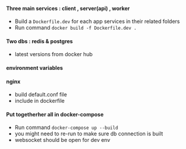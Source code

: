 #### Three main services : client , server(api) , worker

- Build a `Dockerfile.dev` for each app services in their related folders
- Run command `docker build -f Dockerfile.dev .`

#### Two dbs : redis & postgres

- latest versions from docker hub

#### environment variables

#### nginx

- build default.conf file
- include in dockerfile

#### Put togetherher all in docker-compose
- Run command `docker-compose up --build`
- you might need to re-run to make sure db connection is built
- websocket should be open for dev env
